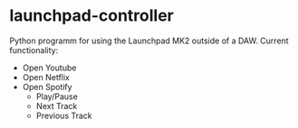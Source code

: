 # launchpad-controller
Python programm for using the Launchpad MK2 outside of a DAW. 
Current functionality:
  - Open Youtube
  - Open Netflix
  - Open Spotify
    - Play/Pause
    - Next Track
    - Previous Track
  
